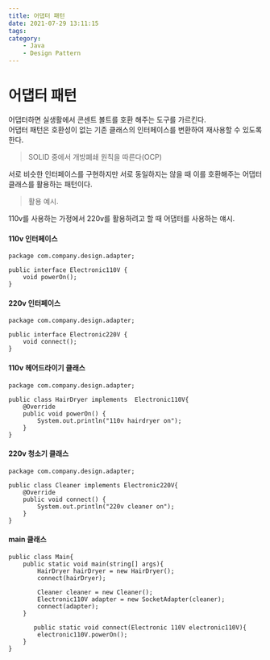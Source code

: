```yaml
---
title: 어댑터 패턴
date: 2021-07-29 13:11:15
tags:
category:
    - Java
    - Design Pattern
---
```

# 어댑터 패턴

어댑터하면 실생활에서 콘센트 볼트를 호환 해주는 도구를 가르킨다.  
어댑터 패턴은 호환성이 없는 기존 클래스의 인터페이스를 변환하여 재사용할 수 있도록 한다.

> SOLID 중에서 개방폐쇄 원칙을 따른다(OCP)

서로 비슷한 인터페이스를 구현하지만 서로 동일하지는 않을 때 이를 호환해주는 어댑터 클래스를 활용하는 패턴이다.

> 활용 예시.

110v를 사용하는 가정에서 220v를 활용하려고 할 때 어댑터를 사용하는 얘시.

#### 110v 인터페이스

```
package com.company.design.adapter;

public interface Electronic110V {
    void powerOn();
}
```

#### 220v 인터페이스

```
package com.company.design.adapter;

public interface Electronic220V {
    void connect();
}
```

#### 110v 헤어드라이기 클래스

```
package com.company.design.adapter;

public class HairDryer implements  Electronic110V{
    @Override
    public void powerOn() {
        System.out.println("110v hairdryer on");
    }
}
```

#### 220v 청소기 클래스

```
package com.company.design.adapter;

public class Cleaner implements Electronic220V{
    @Override
    public void connect() {
        System.out.println("220v cleaner on");
    }
}
```

#### main 클래스

```
public class Main{
    public static void main(string[] args){
        HairDryer hairDryer = new HairDryer();
        connect(hairDryer);

        Cleaner cleaner = new Cleaner();
        Electronic110V adapter = new SocketAdapter(cleaner);
        connect(adapter);
    }

       public static void connect(Electronic 110V electronic110V){
        electronic110V.powerOn();
    }
}
```